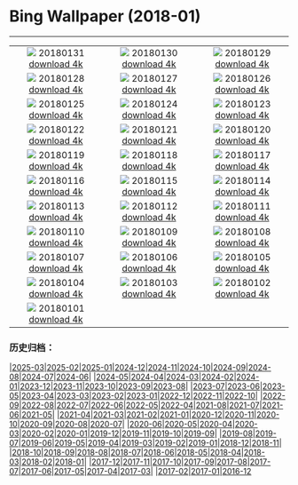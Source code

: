 # Bing Wallpaper (2018-01)
**************
| | | |
| :----: | :----: | :----: |
| ![](https://www.bing.com/az/hprichbg/rb/StubenamAlberg_ZH-CN9268418169_1920x1080.jpg) 20180131 [download 4k](https://www.bing.com/az/hprichbg/rb/StubenamAlberg_ZH-CN9268418169_UHD.jpg) | ![](https://www.bing.com/az/hprichbg/rb/TartumaaEstonia_ZH-CN13968964399_1920x1080.jpg) 20180130 [download 4k](https://www.bing.com/az/hprichbg/rb/TartumaaEstonia_ZH-CN13968964399_UHD.jpg) | ![](https://www.bing.com/az/hprichbg/rb/GraniteDells_ZH-CN10095346278_1920x1080.jpg) 20180129 [download 4k](https://www.bing.com/az/hprichbg/rb/GraniteDells_ZH-CN10095346278_UHD.jpg) |
| ![](https://www.bing.com/az/hprichbg/rb/VF5NASA_ZH-CN11291360478_1920x1080.jpg) 20180128 [download 4k](https://www.bing.com/az/hprichbg/rb/VF5NASA_ZH-CN11291360478_UHD.jpg) | ![](https://www.bing.com/az/hprichbg/rb/KuhmoLapland_ZH-CN10084268975_1920x1080.jpg) 20180127 [download 4k](https://www.bing.com/az/hprichbg/rb/KuhmoLapland_ZH-CN10084268975_UHD.jpg) | ![](https://www.bing.com/az/hprichbg/rb/BluePlankton_ZH-CN9721339029_1920x1080.jpg) 20180126 [download 4k](https://www.bing.com/az/hprichbg/rb/BluePlankton_ZH-CN9721339029_UHD.jpg) |
| ![](https://www.bing.com/az/hprichbg/rb/EasternGrey_ZH-CN11969577596_1920x1080.jpg) 20180125 [download 4k](https://www.bing.com/az/hprichbg/rb/EasternGrey_ZH-CN11969577596_UHD.jpg) | ![](https://www.bing.com/az/hprichbg/rb/SamiLavvu_ZH-CN10571430992_1920x1080.jpg) 20180124 [download 4k](https://www.bing.com/az/hprichbg/rb/SamiLavvu_ZH-CN10571430992_UHD.jpg) | ![](https://www.bing.com/az/hprichbg/rb/Fontainhas_ZH-CN10506085919_1920x1080.jpg) 20180123 [download 4k](https://www.bing.com/az/hprichbg/rb/Fontainhas_ZH-CN10506085919_UHD.jpg) |
| ![](https://www.bing.com/az/hprichbg/rb/LMNP_ZH-CN10091686732_1920x1080.jpg) 20180122 [download 4k](https://www.bing.com/az/hprichbg/rb/LMNP_ZH-CN10091686732_UHD.jpg) | ![](https://www.bing.com/az/hprichbg/rb/BirdseyeGGB_ZH-CN13809191544_1920x1080.jpg) 20180121 [download 4k](https://www.bing.com/az/hprichbg/rb/BirdseyeGGB_ZH-CN13809191544_UHD.jpg) | ![](https://www.bing.com/az/hprichbg/rb/ScotlandSquirrel_ZH-CN8943093073_1920x1080.jpg) 20180120 [download 4k](https://www.bing.com/az/hprichbg/rb/ScotlandSquirrel_ZH-CN8943093073_UHD.jpg) |
| ![](https://www.bing.com/az/hprichbg/rb/TadamiTrain_ZH-CN13495442975_1920x1080.jpg) 20180119 [download 4k](https://www.bing.com/az/hprichbg/rb/TadamiTrain_ZH-CN13495442975_UHD.jpg) | ![](https://www.bing.com/az/hprichbg/rb/OldTownPrague_ZH-CN9399088386_1920x1080.jpg) 20180118 [download 4k](https://www.bing.com/az/hprichbg/rb/OldTownPrague_ZH-CN9399088386_UHD.jpg) | ![](https://www.bing.com/az/hprichbg/rb/BlueMushroom_ZH-CN10091152411_1920x1080.jpg) 20180117 [download 4k](https://www.bing.com/az/hprichbg/rb/BlueMushroom_ZH-CN10091152411_UHD.jpg) |
| ![](https://www.bing.com/az/hprichbg/rb/BarHarborCave_ZH-CN8055769470_1920x1080.jpg) 20180116 [download 4k](https://www.bing.com/az/hprichbg/rb/BarHarborCave_ZH-CN8055769470_UHD.jpg) | ![](https://www.bing.com/az/hprichbg/rb/LionFish_ZH-CN6318723202_1920x1080.jpg) 20180115 [download 4k](https://www.bing.com/az/hprichbg/rb/LionFish_ZH-CN6318723202_UHD.jpg) | ![](https://www.bing.com/az/hprichbg/rb/HighlandCattle_ZH-CN6977858757_1920x1080.jpg) 20180114 [download 4k](https://www.bing.com/az/hprichbg/rb/HighlandCattle_ZH-CN6977858757_UHD.jpg) |
| ![](https://www.bing.com/az/hprichbg/rb/OrkneyIslands_ZH-CN7226700281_1920x1080.jpg) 20180113 [download 4k](https://www.bing.com/az/hprichbg/rb/OrkneyIslands_ZH-CN7226700281_UHD.jpg) | ![](https://www.bing.com/az/hprichbg/rb/EnglemannSpruceForest_ZH-CN11994077642_1920x1080.jpg) 20180112 [download 4k](https://www.bing.com/az/hprichbg/rb/EnglemannSpruceForest_ZH-CN11994077642_UHD.jpg) | ![](https://www.bing.com/az/hprichbg/rb/TreasuryCandles_ZH-CN9281308713_1920x1080.jpg) 20180111 [download 4k](https://www.bing.com/az/hprichbg/rb/TreasuryCandles_ZH-CN9281308713_UHD.jpg) |
| ![](https://www.bing.com/az/hprichbg/rb/BowSnow_ZH-CN10193462171_1920x1080.jpg) 20180110 [download 4k](https://www.bing.com/az/hprichbg/rb/BowSnow_ZH-CN10193462171_UHD.jpg) | ![](https://www.bing.com/az/hprichbg/rb/SamburuNests_ZH-CN11974788746_1920x1080.jpg) 20180109 [download 4k](https://www.bing.com/az/hprichbg/rb/SamburuNests_ZH-CN11974788746_UHD.jpg) | ![](https://www.bing.com/az/hprichbg/rb/GreatFountainGeyer_ZH-CN11320043560_1920x1080.jpg) 20180108 [download 4k](https://www.bing.com/az/hprichbg/rb/GreatFountainGeyer_ZH-CN11320043560_UHD.jpg) |
| ![](https://www.bing.com/az/hprichbg/rb/CloudForest_ZH-CN9578926154_1920x1080.jpg) 20180107 [download 4k](https://www.bing.com/az/hprichbg/rb/CloudForest_ZH-CN9578926154_UHD.jpg) | ![](https://www.bing.com/az/hprichbg/rb/StelvioPass_ZH-CN13895715460_1920x1080.jpg) 20180106 [download 4k](https://www.bing.com/az/hprichbg/rb/StelvioPass_ZH-CN13895715460_UHD.jpg) | ![](https://www.bing.com/az/hprichbg/rb/PWSeaOtterPup_ZH-CN12769031922_1920x1080.jpg) 20180105 [download 4k](https://www.bing.com/az/hprichbg/rb/PWSeaOtterPup_ZH-CN12769031922_UHD.jpg) |
| ![](https://www.bing.com/az/hprichbg/rb/PrudhoeOx_ZH-CN9011398773_1920x1080.jpg) 20180104 [download 4k](https://www.bing.com/az/hprichbg/rb/PrudhoeOx_ZH-CN9011398773_UHD.jpg) | ![](https://www.bing.com/az/hprichbg/rb/ChoKyungChulStars_ZH-CN7777339561_1920x1080.jpg) 20180103 [download 4k](https://www.bing.com/az/hprichbg/rb/ChoKyungChulStars_ZH-CN7777339561_UHD.jpg) | ![](https://www.bing.com/az/hprichbg/rb/SaunaDolomites_ZH-CN9230743969_1920x1080.jpg) 20180102 [download 4k](https://www.bing.com/az/hprichbg/rb/SaunaDolomites_ZH-CN9230743969_UHD.jpg) |
| ![](https://www.bing.com/az/hprichbg/rb/TartanWeaving_ZH-CN8652723934_1920x1080.jpg) 20180101 [download 4k](https://www.bing.com/az/hprichbg/rb/TartanWeaving_ZH-CN8652723934_UHD.jpg) |  |  |

### 历史归档：

|[2025-03](/../2025-03/2025-03.md)|[2025-02](/../2025-02/2025-02.md)|[2025-01](/../2025-01/2025-01.md)|[2024-12](/../2024-12/2024-12.md)|[2024-11](/../2024-11/2024-11.md)|[2024-10](/../2024-10/2024-10.md)|[2024-09](/../2024-09/2024-09.md)|[2024-08](/../2024-08/2024-08.md)|[2024-07](/../2024-07/2024-07.md)|[2024-06](/../2024-06/2024-06.md)|
|[2024-05](/../2024-05/2024-05.md)|[2024-04](/../2024-04/2024-04.md)|[2024-03](/../2024-03/2024-03.md)|[2024-02](/../2024-02/2024-02.md)|[2024-01](/../2024-01/2024-01.md)|[2023-12](/../2023-12/2023-12.md)|[2023-11](/../2023-11/2023-11.md)|[2023-10](/../2023-10/2023-10.md)|[2023-09](/../2023-09/2023-09.md)|[2023-08](/../2023-08/2023-08.md)|
|[2023-07](/../2023-07/2023-07.md)|[2023-06](/../2023-06/2023-06.md)|[2023-05](/../2023-05/2023-05.md)|[2023-04](/../2023-04/2023-04.md)|[2023-03](/../2023-03/2023-03.md)|[2023-02](/../2023-02/2023-02.md)|[2023-01](/../2023-01/2023-01.md)|[2022-12](/../2022-12/2022-12.md)|[2022-11](/../2022-11/2022-11.md)|[2022-10](/../2022-10/2022-10.md)|
|[2022-09](/../2022-09/2022-09.md)|[2022-08](/../2022-08/2022-08.md)|[2022-07](/../2022-07/2022-07.md)|[2022-06](/../2022-06/2022-06.md)|[2022-05](/../2022-05/2022-05.md)|[2022-04](/../2022-04/2022-04.md)|[2021-08](/../2021-08/2021-08.md)|[2021-07](/../2021-07/2021-07.md)|[2021-06](/../2021-06/2021-06.md)|[2021-05](/../2021-05/2021-05.md)|
|[2021-04](/../2021-04/2021-04.md)|[2021-03](/../2021-03/2021-03.md)|[2021-02](/../2021-02/2021-02.md)|[2021-01](/../2021-01/2021-01.md)|[2020-12](/../2020-12/2020-12.md)|[2020-11](/../2020-11/2020-11.md)|[2020-10](/../2020-10/2020-10.md)|[2020-09](/../2020-09/2020-09.md)|[2020-08](/../2020-08/2020-08.md)|[2020-07](/../2020-07/2020-07.md)|
|[2020-06](/../2020-06/2020-06.md)|[2020-05](/../2020-05/2020-05.md)|[2020-04](/../2020-04/2020-04.md)|[2020-03](/../2020-03/2020-03.md)|[2020-02](/../2020-02/2020-02.md)|[2020-01](/../2020-01/2020-01.md)|[2019-12](/../2019-12/2019-12.md)|[2019-11](/../2019-11/2019-11.md)|[2019-10](/../2019-10/2019-10.md)|[2019-09](/../2019-09/2019-09.md)|
|[2019-08](/../2019-08/2019-08.md)|[2019-07](/../2019-07/2019-07.md)|[2019-06](/../2019-06/2019-06.md)|[2019-05](/../2019-05/2019-05.md)|[2019-04](/../2019-04/2019-04.md)|[2019-03](/../2019-03/2019-03.md)|[2019-02](/../2019-02/2019-02.md)|[2019-01](/../2019-01/2019-01.md)|[2018-12](/../2018-12/2018-12.md)|[2018-11](/../2018-11/2018-11.md)|
|[2018-10](/../2018-10/2018-10.md)|[2018-09](/../2018-09/2018-09.md)|[2018-08](/../2018-08/2018-08.md)|[2018-07](/../2018-07/2018-07.md)|[2018-06](/../2018-06/2018-06.md)|[2018-05](/../2018-05/2018-05.md)|[2018-04](/../2018-04/2018-04.md)|[2018-03](/../2018-03/2018-03.md)|[2018-02](/../2018-02/2018-02.md)|[2018-01](/2018-01.md)|
|[2017-12](/../2017-12/2017-12.md)|[2017-11](/../2017-11/2017-11.md)|[2017-10](/../2017-10/2017-10.md)|[2017-09](/../2017-09/2017-09.md)|[2017-08](/../2017-08/2017-08.md)|[2017-07](/../2017-07/2017-07.md)|[2017-06](/../2017-06/2017-06.md)|[2017-05](/../2017-05/2017-05.md)|[2017-04](/../2017-04/2017-04.md)|[2017-03](/../2017-03/2017-03.md)|
|[2017-02](/../2017-02/2017-02.md)|[2017-01](/../2017-01/2017-01.md)|[2016-12](/../2016-12/2016-12.md)